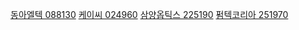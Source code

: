 
[동아엘텍 088130](088130.md)
[케이씨 024960](029460.md)
[삼양옵틱스 225190](225190.md)
[펌텍코리아 251970](251970.md)
